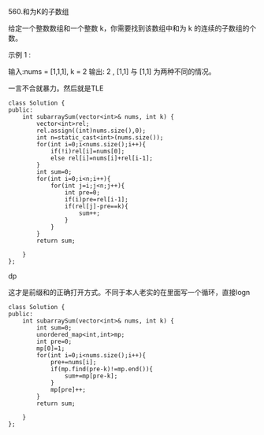 560.和为K的子数组

给定一个整数数组和一个整数 k，你需要找到该数组中和为 k 的连续的子数组的个数。

示例 1 :

输入:nums = [1,1,1], k = 2
输出: 2 , [1,1] 与 [1,1] 为两种不同的情况。

一言不合就暴力。然后就是TLE

```
class Solution {
public:
    int subarraySum(vector<int>& nums, int k) {
        vector<int>rel;
        rel.assign((int)nums.size(),0);
        int n=static_cast<int>(nums.size());
        for(int i=0;i<nums.size();i++){
            if(!i)rel[i]=nums[0];
            else rel[i]=nums[i]+rel[i-1];
        }
        int sum=0;
        for(int i=0;i<n;i++){
            for(int j=i;j<n;j++){
                int pre=0;
                if(i)pre=rel[i-1];
                if(rel[j]-pre==k){
                    sum++;
                }
            }
        }
        return sum;

    }
};
```

dp

这才是前缀和的正确打开方式。不同于本人老实的在里面写一个循环，直接logn

```
class Solution {
public:
    int subarraySum(vector<int>& nums, int k) {
        int sum=0;
        unordered_map<int,int>mp;
        int pre=0;
        mp[0]=1;
        for(int i=0;i<nums.size();i++){
            pre+=nums[i];
            if(mp.find(pre-k)!=mp.end()){
                sum+=mp[pre-k]; 
            }
            mp[pre]++;
        }
        return sum;

    }
};
```

